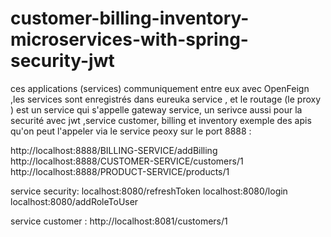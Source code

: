 # customer-billing-inventory-microservices-with-spring-security-jwt

ces applications (services) communiquement entre eux avec OpenFeign ,les services sont enregistrés dans eureuka service , et le routage (le proxy ) est un service qui 
s'appelle gateway service, un serivce aussi pour la securité avec jwt ,service customer, billing et inventory 
exemple des apis qu'on peut l'appeler via le service peoxy sur le port 8888 : 

http://localhost:8888/BILLING-SERVICE/addBilling
http://localhost:8888/CUSTOMER-SERVICE/customers/1
http://localhost:8888/PRODUCT-SERVICE/products/1

service security:
localhost:8080/refreshToken
localhost:8080/login
localhost:8080/addRoleToUser

service customer : 
http://localhost:8081/customers/1
